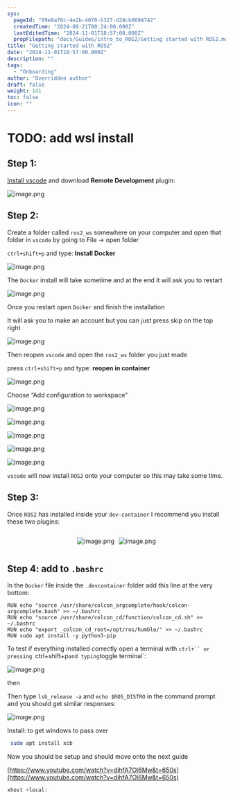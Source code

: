 ```yaml
---
sys:
  pageId: "89e0a78c-4e2b-4070-b327-d28cb0694742"
  createdTime: "2024-08-21T00:24:00.000Z"
  lastEditedTime: "2024-11-01T18:57:00.000Z"
  propFilepath: "docs/Guides/intro_to_ROS2/Getting started with ROS2.md"
title: "Getting started with ROS2"
date: "2024-11-01T18:57:00.000Z"
description: ""
tags:
  - "Onboarding"
author: "Overridden author"
draft: false
weight: 141
toc: false
icon: ""
---
```


# TODO: add wsl install

## Step 1:

[Install vscode](https://code.visualstudio.com/download) and download **Remote Development** plugin:

![image.png](https://prod-files-secure.s3.us-west-2.amazonaws.com/d518164a-d88e-44d1-a4ee-3adb3bd8bce0/efb52993-1881-4a40-b95e-6f020334f022/image.png?X-Amz-Algorithm=AWS4-HMAC-SHA256&X-Amz-Content-Sha256=UNSIGNED-PAYLOAD&X-Amz-Credential=ASIAZI2LB466UYMQEYFT%2F20250407%2Fus-west-2%2Fs3%2Faws4_request&X-Amz-Date=20250407T150851Z&X-Amz-Expires=3600&X-Amz-Security-Token=IQoJb3JpZ2luX2VjEOf%2F%2F%2F%2F%2F%2F%2F%2F%2F%2FwEaCXVzLXdlc3QtMiJIMEYCIQCBwCOcCgVw8cEr7fe58fN9Wp%2FxojSxrsqHZQe6IlNqkAIhAKb%2B%2FdOXkB4xRJkeCL0cZ4QRBtTFbyiZkI1Mz5gPg8nHKv8DCGAQABoMNjM3NDIzMTgzODA1Igy6LIwLRg0w%2BhEaXRcq3ANO2KEDDvsfr94bKg%2Fy6FmgG47yGCVbL2PhVY75pz6%2FEchrlZ56eDLh0vMTM3yF6UtQwpvyH0G295OXkaD7WFPOy%2BzJP8%2BwQgrNPApmBOrnNU4MpDjhua778fIFq2O%2Bll5gQr6JgiOiy3qV9nIaPeDpzTqxu%2FpCnoXQ1Q0zeH8ZECRJB9lUDVbizrnlNK2RdOOLTAZu5ajbwwm%2F55HzGGdGXSZ%2Fmw0jX%2F%2B9f0Lq19b418ZqnmFK%2Bpv6Q%2BZ7SvzxbE2PjiYnpq0eJI6ERBc0WQIZtyWiSabH8VMfi7DkIOpVHw8tP9Y05IWh708E00RVhz8LJAAuhHhlm8rqvk9ffaVnRHvbCt8O2koKqXrrmBxYh4kNNHzFpWvo346Edo%2BXBWcrZpP7CbhJ82U8tLXxSQRCwFsAuA3L9mk8wnLlstvqN2RyzYQMB4b%2BnnjiqfZrnDoynQOmPNKRriCwiaEOfYYmlX%2FVFi2QyyVJDycY0nUUmbvj%2FRjIMyLDC8nDKcOHDTCgM7OIp%2FJSCPsZz6utweqc0bwFQfSTIvP8B0epow5S01nSZRj1hCll7LftVE05f1%2FaIXXui3B2ZqAz3hYohhpXHj5AfnSSsxccShsA9l3LoPIxp0lFAdlIVKc2YzD20c%2B%2FBjqkAbQ2TyrdSsMfrHLTqCDaN7vnMM7StrwQZ3%2FIwG0DEWOpAT5WenaTDsTK4FGBaEQ%2F61PXDez%2F7iC5%2BFlDEmmVEqtPH0H%2B9qkfF1ZbgO%2FJvNZVi%2FabnWkzVxWGWZfkl423zlM61lYKk51AmFNhTaA%2BQVx6KAXScYOwnvQtRYNbAZ8KTa0WRheqUKByeHKmEyzAVK6a2hcS1DK2q0HNjL1wQTMPMNi%2B&X-Amz-Signature=e06d104a093cdb3c2c4fe92fe7741c91d58e7161ae61ef4538d41cc26d909ace&X-Amz-SignedHeaders=host&x-id=GetObject)

## Step 2:

Create a folder called `ros2_ws` somewhere on your computer and open that folder in `vscode` by going to File → open folder 

`ctrl+shift+p` and type: **Install Docker**

![image.png](https://prod-files-secure.s3.us-west-2.amazonaws.com/d518164a-d88e-44d1-a4ee-3adb3bd8bce0/2269dc0e-1cd5-47ff-bceb-c04ad9b2eab0/image.png?X-Amz-Algorithm=AWS4-HMAC-SHA256&X-Amz-Content-Sha256=UNSIGNED-PAYLOAD&X-Amz-Credential=ASIAZI2LB466UYMQEYFT%2F20250407%2Fus-west-2%2Fs3%2Faws4_request&X-Amz-Date=20250407T150851Z&X-Amz-Expires=3600&X-Amz-Security-Token=IQoJb3JpZ2luX2VjEOf%2F%2F%2F%2F%2F%2F%2F%2F%2F%2FwEaCXVzLXdlc3QtMiJIMEYCIQCBwCOcCgVw8cEr7fe58fN9Wp%2FxojSxrsqHZQe6IlNqkAIhAKb%2B%2FdOXkB4xRJkeCL0cZ4QRBtTFbyiZkI1Mz5gPg8nHKv8DCGAQABoMNjM3NDIzMTgzODA1Igy6LIwLRg0w%2BhEaXRcq3ANO2KEDDvsfr94bKg%2Fy6FmgG47yGCVbL2PhVY75pz6%2FEchrlZ56eDLh0vMTM3yF6UtQwpvyH0G295OXkaD7WFPOy%2BzJP8%2BwQgrNPApmBOrnNU4MpDjhua778fIFq2O%2Bll5gQr6JgiOiy3qV9nIaPeDpzTqxu%2FpCnoXQ1Q0zeH8ZECRJB9lUDVbizrnlNK2RdOOLTAZu5ajbwwm%2F55HzGGdGXSZ%2Fmw0jX%2F%2B9f0Lq19b418ZqnmFK%2Bpv6Q%2BZ7SvzxbE2PjiYnpq0eJI6ERBc0WQIZtyWiSabH8VMfi7DkIOpVHw8tP9Y05IWh708E00RVhz8LJAAuhHhlm8rqvk9ffaVnRHvbCt8O2koKqXrrmBxYh4kNNHzFpWvo346Edo%2BXBWcrZpP7CbhJ82U8tLXxSQRCwFsAuA3L9mk8wnLlstvqN2RyzYQMB4b%2BnnjiqfZrnDoynQOmPNKRriCwiaEOfYYmlX%2FVFi2QyyVJDycY0nUUmbvj%2FRjIMyLDC8nDKcOHDTCgM7OIp%2FJSCPsZz6utweqc0bwFQfSTIvP8B0epow5S01nSZRj1hCll7LftVE05f1%2FaIXXui3B2ZqAz3hYohhpXHj5AfnSSsxccShsA9l3LoPIxp0lFAdlIVKc2YzD20c%2B%2FBjqkAbQ2TyrdSsMfrHLTqCDaN7vnMM7StrwQZ3%2FIwG0DEWOpAT5WenaTDsTK4FGBaEQ%2F61PXDez%2F7iC5%2BFlDEmmVEqtPH0H%2B9qkfF1ZbgO%2FJvNZVi%2FabnWkzVxWGWZfkl423zlM61lYKk51AmFNhTaA%2BQVx6KAXScYOwnvQtRYNbAZ8KTa0WRheqUKByeHKmEyzAVK6a2hcS1DK2q0HNjL1wQTMPMNi%2B&X-Amz-Signature=29db4ec11105f73c715f4bb4405850a9e9c9a1d50b942122fc224ad1aa00c603&X-Amz-SignedHeaders=host&x-id=GetObject)

The `Docker` install will take sometime and at the end it will ask you to restart

![image.png](https://prod-files-secure.s3.us-west-2.amazonaws.com/d518164a-d88e-44d1-a4ee-3adb3bd8bce0/ed233f78-be33-4b1f-b89c-9c346c0e961e/image.png?X-Amz-Algorithm=AWS4-HMAC-SHA256&X-Amz-Content-Sha256=UNSIGNED-PAYLOAD&X-Amz-Credential=ASIAZI2LB466UYMQEYFT%2F20250407%2Fus-west-2%2Fs3%2Faws4_request&X-Amz-Date=20250407T150851Z&X-Amz-Expires=3600&X-Amz-Security-Token=IQoJb3JpZ2luX2VjEOf%2F%2F%2F%2F%2F%2F%2F%2F%2F%2FwEaCXVzLXdlc3QtMiJIMEYCIQCBwCOcCgVw8cEr7fe58fN9Wp%2FxojSxrsqHZQe6IlNqkAIhAKb%2B%2FdOXkB4xRJkeCL0cZ4QRBtTFbyiZkI1Mz5gPg8nHKv8DCGAQABoMNjM3NDIzMTgzODA1Igy6LIwLRg0w%2BhEaXRcq3ANO2KEDDvsfr94bKg%2Fy6FmgG47yGCVbL2PhVY75pz6%2FEchrlZ56eDLh0vMTM3yF6UtQwpvyH0G295OXkaD7WFPOy%2BzJP8%2BwQgrNPApmBOrnNU4MpDjhua778fIFq2O%2Bll5gQr6JgiOiy3qV9nIaPeDpzTqxu%2FpCnoXQ1Q0zeH8ZECRJB9lUDVbizrnlNK2RdOOLTAZu5ajbwwm%2F55HzGGdGXSZ%2Fmw0jX%2F%2B9f0Lq19b418ZqnmFK%2Bpv6Q%2BZ7SvzxbE2PjiYnpq0eJI6ERBc0WQIZtyWiSabH8VMfi7DkIOpVHw8tP9Y05IWh708E00RVhz8LJAAuhHhlm8rqvk9ffaVnRHvbCt8O2koKqXrrmBxYh4kNNHzFpWvo346Edo%2BXBWcrZpP7CbhJ82U8tLXxSQRCwFsAuA3L9mk8wnLlstvqN2RyzYQMB4b%2BnnjiqfZrnDoynQOmPNKRriCwiaEOfYYmlX%2FVFi2QyyVJDycY0nUUmbvj%2FRjIMyLDC8nDKcOHDTCgM7OIp%2FJSCPsZz6utweqc0bwFQfSTIvP8B0epow5S01nSZRj1hCll7LftVE05f1%2FaIXXui3B2ZqAz3hYohhpXHj5AfnSSsxccShsA9l3LoPIxp0lFAdlIVKc2YzD20c%2B%2FBjqkAbQ2TyrdSsMfrHLTqCDaN7vnMM7StrwQZ3%2FIwG0DEWOpAT5WenaTDsTK4FGBaEQ%2F61PXDez%2F7iC5%2BFlDEmmVEqtPH0H%2B9qkfF1ZbgO%2FJvNZVi%2FabnWkzVxWGWZfkl423zlM61lYKk51AmFNhTaA%2BQVx6KAXScYOwnvQtRYNbAZ8KTa0WRheqUKByeHKmEyzAVK6a2hcS1DK2q0HNjL1wQTMPMNi%2B&X-Amz-Signature=46916bed121ed996cf5939b8ed00bc75725f22a27c2b4f5b7027873cdea3f9e5&X-Amz-SignedHeaders=host&x-id=GetObject)

Once you restart open `Docker` and finish the installation

It will ask you to make an account but you can just press skip on the top right

![image.png](https://prod-files-secure.s3.us-west-2.amazonaws.com/d518164a-d88e-44d1-a4ee-3adb3bd8bce0/21010ad9-1659-4fd9-9f59-9932a09b2a3d/image.png?X-Amz-Algorithm=AWS4-HMAC-SHA256&X-Amz-Content-Sha256=UNSIGNED-PAYLOAD&X-Amz-Credential=ASIAZI2LB466UYMQEYFT%2F20250407%2Fus-west-2%2Fs3%2Faws4_request&X-Amz-Date=20250407T150851Z&X-Amz-Expires=3600&X-Amz-Security-Token=IQoJb3JpZ2luX2VjEOf%2F%2F%2F%2F%2F%2F%2F%2F%2F%2FwEaCXVzLXdlc3QtMiJIMEYCIQCBwCOcCgVw8cEr7fe58fN9Wp%2FxojSxrsqHZQe6IlNqkAIhAKb%2B%2FdOXkB4xRJkeCL0cZ4QRBtTFbyiZkI1Mz5gPg8nHKv8DCGAQABoMNjM3NDIzMTgzODA1Igy6LIwLRg0w%2BhEaXRcq3ANO2KEDDvsfr94bKg%2Fy6FmgG47yGCVbL2PhVY75pz6%2FEchrlZ56eDLh0vMTM3yF6UtQwpvyH0G295OXkaD7WFPOy%2BzJP8%2BwQgrNPApmBOrnNU4MpDjhua778fIFq2O%2Bll5gQr6JgiOiy3qV9nIaPeDpzTqxu%2FpCnoXQ1Q0zeH8ZECRJB9lUDVbizrnlNK2RdOOLTAZu5ajbwwm%2F55HzGGdGXSZ%2Fmw0jX%2F%2B9f0Lq19b418ZqnmFK%2Bpv6Q%2BZ7SvzxbE2PjiYnpq0eJI6ERBc0WQIZtyWiSabH8VMfi7DkIOpVHw8tP9Y05IWh708E00RVhz8LJAAuhHhlm8rqvk9ffaVnRHvbCt8O2koKqXrrmBxYh4kNNHzFpWvo346Edo%2BXBWcrZpP7CbhJ82U8tLXxSQRCwFsAuA3L9mk8wnLlstvqN2RyzYQMB4b%2BnnjiqfZrnDoynQOmPNKRriCwiaEOfYYmlX%2FVFi2QyyVJDycY0nUUmbvj%2FRjIMyLDC8nDKcOHDTCgM7OIp%2FJSCPsZz6utweqc0bwFQfSTIvP8B0epow5S01nSZRj1hCll7LftVE05f1%2FaIXXui3B2ZqAz3hYohhpXHj5AfnSSsxccShsA9l3LoPIxp0lFAdlIVKc2YzD20c%2B%2FBjqkAbQ2TyrdSsMfrHLTqCDaN7vnMM7StrwQZ3%2FIwG0DEWOpAT5WenaTDsTK4FGBaEQ%2F61PXDez%2F7iC5%2BFlDEmmVEqtPH0H%2B9qkfF1ZbgO%2FJvNZVi%2FabnWkzVxWGWZfkl423zlM61lYKk51AmFNhTaA%2BQVx6KAXScYOwnvQtRYNbAZ8KTa0WRheqUKByeHKmEyzAVK6a2hcS1DK2q0HNjL1wQTMPMNi%2B&X-Amz-Signature=30493aaa6bd4f39f17a8d6a4cd4b5badb44335ce69adc6932fc8e823c2c48032&X-Amz-SignedHeaders=host&x-id=GetObject)

Then reopen `vscode` and open the `ros2_ws` folder you just made

press `ctrl+shift+p` and type: **reopen in container**

![image.png](https://prod-files-secure.s3.us-west-2.amazonaws.com/d518164a-d88e-44d1-a4ee-3adb3bd8bce0/4e93b8c2-41ad-488c-8095-c74205196118/image.png?X-Amz-Algorithm=AWS4-HMAC-SHA256&X-Amz-Content-Sha256=UNSIGNED-PAYLOAD&X-Amz-Credential=ASIAZI2LB466UYMQEYFT%2F20250407%2Fus-west-2%2Fs3%2Faws4_request&X-Amz-Date=20250407T150851Z&X-Amz-Expires=3600&X-Amz-Security-Token=IQoJb3JpZ2luX2VjEOf%2F%2F%2F%2F%2F%2F%2F%2F%2F%2FwEaCXVzLXdlc3QtMiJIMEYCIQCBwCOcCgVw8cEr7fe58fN9Wp%2FxojSxrsqHZQe6IlNqkAIhAKb%2B%2FdOXkB4xRJkeCL0cZ4QRBtTFbyiZkI1Mz5gPg8nHKv8DCGAQABoMNjM3NDIzMTgzODA1Igy6LIwLRg0w%2BhEaXRcq3ANO2KEDDvsfr94bKg%2Fy6FmgG47yGCVbL2PhVY75pz6%2FEchrlZ56eDLh0vMTM3yF6UtQwpvyH0G295OXkaD7WFPOy%2BzJP8%2BwQgrNPApmBOrnNU4MpDjhua778fIFq2O%2Bll5gQr6JgiOiy3qV9nIaPeDpzTqxu%2FpCnoXQ1Q0zeH8ZECRJB9lUDVbizrnlNK2RdOOLTAZu5ajbwwm%2F55HzGGdGXSZ%2Fmw0jX%2F%2B9f0Lq19b418ZqnmFK%2Bpv6Q%2BZ7SvzxbE2PjiYnpq0eJI6ERBc0WQIZtyWiSabH8VMfi7DkIOpVHw8tP9Y05IWh708E00RVhz8LJAAuhHhlm8rqvk9ffaVnRHvbCt8O2koKqXrrmBxYh4kNNHzFpWvo346Edo%2BXBWcrZpP7CbhJ82U8tLXxSQRCwFsAuA3L9mk8wnLlstvqN2RyzYQMB4b%2BnnjiqfZrnDoynQOmPNKRriCwiaEOfYYmlX%2FVFi2QyyVJDycY0nUUmbvj%2FRjIMyLDC8nDKcOHDTCgM7OIp%2FJSCPsZz6utweqc0bwFQfSTIvP8B0epow5S01nSZRj1hCll7LftVE05f1%2FaIXXui3B2ZqAz3hYohhpXHj5AfnSSsxccShsA9l3LoPIxp0lFAdlIVKc2YzD20c%2B%2FBjqkAbQ2TyrdSsMfrHLTqCDaN7vnMM7StrwQZ3%2FIwG0DEWOpAT5WenaTDsTK4FGBaEQ%2F61PXDez%2F7iC5%2BFlDEmmVEqtPH0H%2B9qkfF1ZbgO%2FJvNZVi%2FabnWkzVxWGWZfkl423zlM61lYKk51AmFNhTaA%2BQVx6KAXScYOwnvQtRYNbAZ8KTa0WRheqUKByeHKmEyzAVK6a2hcS1DK2q0HNjL1wQTMPMNi%2B&X-Amz-Signature=3f64db86e013734ba65d733ed2367b43c64892cf6808e82de37a1ccca7c8360b&X-Amz-SignedHeaders=host&x-id=GetObject)

Choose “Add configuration to workspace”

![image.png](https://prod-files-secure.s3.us-west-2.amazonaws.com/d518164a-d88e-44d1-a4ee-3adb3bd8bce0/9560b282-5060-4989-ba37-97e7b2c22476/image.png?X-Amz-Algorithm=AWS4-HMAC-SHA256&X-Amz-Content-Sha256=UNSIGNED-PAYLOAD&X-Amz-Credential=ASIAZI2LB466UYMQEYFT%2F20250407%2Fus-west-2%2Fs3%2Faws4_request&X-Amz-Date=20250407T150851Z&X-Amz-Expires=3600&X-Amz-Security-Token=IQoJb3JpZ2luX2VjEOf%2F%2F%2F%2F%2F%2F%2F%2F%2F%2FwEaCXVzLXdlc3QtMiJIMEYCIQCBwCOcCgVw8cEr7fe58fN9Wp%2FxojSxrsqHZQe6IlNqkAIhAKb%2B%2FdOXkB4xRJkeCL0cZ4QRBtTFbyiZkI1Mz5gPg8nHKv8DCGAQABoMNjM3NDIzMTgzODA1Igy6LIwLRg0w%2BhEaXRcq3ANO2KEDDvsfr94bKg%2Fy6FmgG47yGCVbL2PhVY75pz6%2FEchrlZ56eDLh0vMTM3yF6UtQwpvyH0G295OXkaD7WFPOy%2BzJP8%2BwQgrNPApmBOrnNU4MpDjhua778fIFq2O%2Bll5gQr6JgiOiy3qV9nIaPeDpzTqxu%2FpCnoXQ1Q0zeH8ZECRJB9lUDVbizrnlNK2RdOOLTAZu5ajbwwm%2F55HzGGdGXSZ%2Fmw0jX%2F%2B9f0Lq19b418ZqnmFK%2Bpv6Q%2BZ7SvzxbE2PjiYnpq0eJI6ERBc0WQIZtyWiSabH8VMfi7DkIOpVHw8tP9Y05IWh708E00RVhz8LJAAuhHhlm8rqvk9ffaVnRHvbCt8O2koKqXrrmBxYh4kNNHzFpWvo346Edo%2BXBWcrZpP7CbhJ82U8tLXxSQRCwFsAuA3L9mk8wnLlstvqN2RyzYQMB4b%2BnnjiqfZrnDoynQOmPNKRriCwiaEOfYYmlX%2FVFi2QyyVJDycY0nUUmbvj%2FRjIMyLDC8nDKcOHDTCgM7OIp%2FJSCPsZz6utweqc0bwFQfSTIvP8B0epow5S01nSZRj1hCll7LftVE05f1%2FaIXXui3B2ZqAz3hYohhpXHj5AfnSSsxccShsA9l3LoPIxp0lFAdlIVKc2YzD20c%2B%2FBjqkAbQ2TyrdSsMfrHLTqCDaN7vnMM7StrwQZ3%2FIwG0DEWOpAT5WenaTDsTK4FGBaEQ%2F61PXDez%2F7iC5%2BFlDEmmVEqtPH0H%2B9qkfF1ZbgO%2FJvNZVi%2FabnWkzVxWGWZfkl423zlM61lYKk51AmFNhTaA%2BQVx6KAXScYOwnvQtRYNbAZ8KTa0WRheqUKByeHKmEyzAVK6a2hcS1DK2q0HNjL1wQTMPMNi%2B&X-Amz-Signature=4ba23db8aa3b446deb31d40cc19f54d799f7ae46bc367c7ad4afb2e0f3113abb&X-Amz-SignedHeaders=host&x-id=GetObject)

![image.png](https://prod-files-secure.s3.us-west-2.amazonaws.com/d518164a-d88e-44d1-a4ee-3adb3bd8bce0/2ee63f81-886b-48e8-a553-dc6e5eac99e4/image.png?X-Amz-Algorithm=AWS4-HMAC-SHA256&X-Amz-Content-Sha256=UNSIGNED-PAYLOAD&X-Amz-Credential=ASIAZI2LB466UYMQEYFT%2F20250407%2Fus-west-2%2Fs3%2Faws4_request&X-Amz-Date=20250407T150851Z&X-Amz-Expires=3600&X-Amz-Security-Token=IQoJb3JpZ2luX2VjEOf%2F%2F%2F%2F%2F%2F%2F%2F%2F%2FwEaCXVzLXdlc3QtMiJIMEYCIQCBwCOcCgVw8cEr7fe58fN9Wp%2FxojSxrsqHZQe6IlNqkAIhAKb%2B%2FdOXkB4xRJkeCL0cZ4QRBtTFbyiZkI1Mz5gPg8nHKv8DCGAQABoMNjM3NDIzMTgzODA1Igy6LIwLRg0w%2BhEaXRcq3ANO2KEDDvsfr94bKg%2Fy6FmgG47yGCVbL2PhVY75pz6%2FEchrlZ56eDLh0vMTM3yF6UtQwpvyH0G295OXkaD7WFPOy%2BzJP8%2BwQgrNPApmBOrnNU4MpDjhua778fIFq2O%2Bll5gQr6JgiOiy3qV9nIaPeDpzTqxu%2FpCnoXQ1Q0zeH8ZECRJB9lUDVbizrnlNK2RdOOLTAZu5ajbwwm%2F55HzGGdGXSZ%2Fmw0jX%2F%2B9f0Lq19b418ZqnmFK%2Bpv6Q%2BZ7SvzxbE2PjiYnpq0eJI6ERBc0WQIZtyWiSabH8VMfi7DkIOpVHw8tP9Y05IWh708E00RVhz8LJAAuhHhlm8rqvk9ffaVnRHvbCt8O2koKqXrrmBxYh4kNNHzFpWvo346Edo%2BXBWcrZpP7CbhJ82U8tLXxSQRCwFsAuA3L9mk8wnLlstvqN2RyzYQMB4b%2BnnjiqfZrnDoynQOmPNKRriCwiaEOfYYmlX%2FVFi2QyyVJDycY0nUUmbvj%2FRjIMyLDC8nDKcOHDTCgM7OIp%2FJSCPsZz6utweqc0bwFQfSTIvP8B0epow5S01nSZRj1hCll7LftVE05f1%2FaIXXui3B2ZqAz3hYohhpXHj5AfnSSsxccShsA9l3LoPIxp0lFAdlIVKc2YzD20c%2B%2FBjqkAbQ2TyrdSsMfrHLTqCDaN7vnMM7StrwQZ3%2FIwG0DEWOpAT5WenaTDsTK4FGBaEQ%2F61PXDez%2F7iC5%2BFlDEmmVEqtPH0H%2B9qkfF1ZbgO%2FJvNZVi%2FabnWkzVxWGWZfkl423zlM61lYKk51AmFNhTaA%2BQVx6KAXScYOwnvQtRYNbAZ8KTa0WRheqUKByeHKmEyzAVK6a2hcS1DK2q0HNjL1wQTMPMNi%2B&X-Amz-Signature=9652e44ddc08d5301497262745397d0df82be24b8cac46f3459c41ae563cc1a0&X-Amz-SignedHeaders=host&x-id=GetObject)

![image.png](https://prod-files-secure.s3.us-west-2.amazonaws.com/d518164a-d88e-44d1-a4ee-3adb3bd8bce0/ae1580b2-b048-407e-aed9-b584224a7a04/image.png?X-Amz-Algorithm=AWS4-HMAC-SHA256&X-Amz-Content-Sha256=UNSIGNED-PAYLOAD&X-Amz-Credential=ASIAZI2LB466UYMQEYFT%2F20250407%2Fus-west-2%2Fs3%2Faws4_request&X-Amz-Date=20250407T150851Z&X-Amz-Expires=3600&X-Amz-Security-Token=IQoJb3JpZ2luX2VjEOf%2F%2F%2F%2F%2F%2F%2F%2F%2F%2FwEaCXVzLXdlc3QtMiJIMEYCIQCBwCOcCgVw8cEr7fe58fN9Wp%2FxojSxrsqHZQe6IlNqkAIhAKb%2B%2FdOXkB4xRJkeCL0cZ4QRBtTFbyiZkI1Mz5gPg8nHKv8DCGAQABoMNjM3NDIzMTgzODA1Igy6LIwLRg0w%2BhEaXRcq3ANO2KEDDvsfr94bKg%2Fy6FmgG47yGCVbL2PhVY75pz6%2FEchrlZ56eDLh0vMTM3yF6UtQwpvyH0G295OXkaD7WFPOy%2BzJP8%2BwQgrNPApmBOrnNU4MpDjhua778fIFq2O%2Bll5gQr6JgiOiy3qV9nIaPeDpzTqxu%2FpCnoXQ1Q0zeH8ZECRJB9lUDVbizrnlNK2RdOOLTAZu5ajbwwm%2F55HzGGdGXSZ%2Fmw0jX%2F%2B9f0Lq19b418ZqnmFK%2Bpv6Q%2BZ7SvzxbE2PjiYnpq0eJI6ERBc0WQIZtyWiSabH8VMfi7DkIOpVHw8tP9Y05IWh708E00RVhz8LJAAuhHhlm8rqvk9ffaVnRHvbCt8O2koKqXrrmBxYh4kNNHzFpWvo346Edo%2BXBWcrZpP7CbhJ82U8tLXxSQRCwFsAuA3L9mk8wnLlstvqN2RyzYQMB4b%2BnnjiqfZrnDoynQOmPNKRriCwiaEOfYYmlX%2FVFi2QyyVJDycY0nUUmbvj%2FRjIMyLDC8nDKcOHDTCgM7OIp%2FJSCPsZz6utweqc0bwFQfSTIvP8B0epow5S01nSZRj1hCll7LftVE05f1%2FaIXXui3B2ZqAz3hYohhpXHj5AfnSSsxccShsA9l3LoPIxp0lFAdlIVKc2YzD20c%2B%2FBjqkAbQ2TyrdSsMfrHLTqCDaN7vnMM7StrwQZ3%2FIwG0DEWOpAT5WenaTDsTK4FGBaEQ%2F61PXDez%2F7iC5%2BFlDEmmVEqtPH0H%2B9qkfF1ZbgO%2FJvNZVi%2FabnWkzVxWGWZfkl423zlM61lYKk51AmFNhTaA%2BQVx6KAXScYOwnvQtRYNbAZ8KTa0WRheqUKByeHKmEyzAVK6a2hcS1DK2q0HNjL1wQTMPMNi%2B&X-Amz-Signature=1f1456b7ae429bfa7814e74160fee460e1ffbe330b275232feaf34f2f9ffb44e&X-Amz-SignedHeaders=host&x-id=GetObject)

![image.png](https://prod-files-secure.s3.us-west-2.amazonaws.com/d518164a-d88e-44d1-a4ee-3adb3bd8bce0/53255b28-f75e-430f-b9e3-c0ac8577e42b/image.png?X-Amz-Algorithm=AWS4-HMAC-SHA256&X-Amz-Content-Sha256=UNSIGNED-PAYLOAD&X-Amz-Credential=ASIAZI2LB466UYMQEYFT%2F20250407%2Fus-west-2%2Fs3%2Faws4_request&X-Amz-Date=20250407T150851Z&X-Amz-Expires=3600&X-Amz-Security-Token=IQoJb3JpZ2luX2VjEOf%2F%2F%2F%2F%2F%2F%2F%2F%2F%2FwEaCXVzLXdlc3QtMiJIMEYCIQCBwCOcCgVw8cEr7fe58fN9Wp%2FxojSxrsqHZQe6IlNqkAIhAKb%2B%2FdOXkB4xRJkeCL0cZ4QRBtTFbyiZkI1Mz5gPg8nHKv8DCGAQABoMNjM3NDIzMTgzODA1Igy6LIwLRg0w%2BhEaXRcq3ANO2KEDDvsfr94bKg%2Fy6FmgG47yGCVbL2PhVY75pz6%2FEchrlZ56eDLh0vMTM3yF6UtQwpvyH0G295OXkaD7WFPOy%2BzJP8%2BwQgrNPApmBOrnNU4MpDjhua778fIFq2O%2Bll5gQr6JgiOiy3qV9nIaPeDpzTqxu%2FpCnoXQ1Q0zeH8ZECRJB9lUDVbizrnlNK2RdOOLTAZu5ajbwwm%2F55HzGGdGXSZ%2Fmw0jX%2F%2B9f0Lq19b418ZqnmFK%2Bpv6Q%2BZ7SvzxbE2PjiYnpq0eJI6ERBc0WQIZtyWiSabH8VMfi7DkIOpVHw8tP9Y05IWh708E00RVhz8LJAAuhHhlm8rqvk9ffaVnRHvbCt8O2koKqXrrmBxYh4kNNHzFpWvo346Edo%2BXBWcrZpP7CbhJ82U8tLXxSQRCwFsAuA3L9mk8wnLlstvqN2RyzYQMB4b%2BnnjiqfZrnDoynQOmPNKRriCwiaEOfYYmlX%2FVFi2QyyVJDycY0nUUmbvj%2FRjIMyLDC8nDKcOHDTCgM7OIp%2FJSCPsZz6utweqc0bwFQfSTIvP8B0epow5S01nSZRj1hCll7LftVE05f1%2FaIXXui3B2ZqAz3hYohhpXHj5AfnSSsxccShsA9l3LoPIxp0lFAdlIVKc2YzD20c%2B%2FBjqkAbQ2TyrdSsMfrHLTqCDaN7vnMM7StrwQZ3%2FIwG0DEWOpAT5WenaTDsTK4FGBaEQ%2F61PXDez%2F7iC5%2BFlDEmmVEqtPH0H%2B9qkfF1ZbgO%2FJvNZVi%2FabnWkzVxWGWZfkl423zlM61lYKk51AmFNhTaA%2BQVx6KAXScYOwnvQtRYNbAZ8KTa0WRheqUKByeHKmEyzAVK6a2hcS1DK2q0HNjL1wQTMPMNi%2B&X-Amz-Signature=50422cb2b0475a9f0ca115da98178a0a0152f3de2e4feff529aa80fa0299ae74&X-Amz-SignedHeaders=host&x-id=GetObject)

![image.png](https://prod-files-secure.s3.us-west-2.amazonaws.com/d518164a-d88e-44d1-a4ee-3adb3bd8bce0/7c562767-5af9-4ffb-97d1-327bcdf4ee00/image.png?X-Amz-Algorithm=AWS4-HMAC-SHA256&X-Amz-Content-Sha256=UNSIGNED-PAYLOAD&X-Amz-Credential=ASIAZI2LB466UYMQEYFT%2F20250407%2Fus-west-2%2Fs3%2Faws4_request&X-Amz-Date=20250407T150851Z&X-Amz-Expires=3600&X-Amz-Security-Token=IQoJb3JpZ2luX2VjEOf%2F%2F%2F%2F%2F%2F%2F%2F%2F%2FwEaCXVzLXdlc3QtMiJIMEYCIQCBwCOcCgVw8cEr7fe58fN9Wp%2FxojSxrsqHZQe6IlNqkAIhAKb%2B%2FdOXkB4xRJkeCL0cZ4QRBtTFbyiZkI1Mz5gPg8nHKv8DCGAQABoMNjM3NDIzMTgzODA1Igy6LIwLRg0w%2BhEaXRcq3ANO2KEDDvsfr94bKg%2Fy6FmgG47yGCVbL2PhVY75pz6%2FEchrlZ56eDLh0vMTM3yF6UtQwpvyH0G295OXkaD7WFPOy%2BzJP8%2BwQgrNPApmBOrnNU4MpDjhua778fIFq2O%2Bll5gQr6JgiOiy3qV9nIaPeDpzTqxu%2FpCnoXQ1Q0zeH8ZECRJB9lUDVbizrnlNK2RdOOLTAZu5ajbwwm%2F55HzGGdGXSZ%2Fmw0jX%2F%2B9f0Lq19b418ZqnmFK%2Bpv6Q%2BZ7SvzxbE2PjiYnpq0eJI6ERBc0WQIZtyWiSabH8VMfi7DkIOpVHw8tP9Y05IWh708E00RVhz8LJAAuhHhlm8rqvk9ffaVnRHvbCt8O2koKqXrrmBxYh4kNNHzFpWvo346Edo%2BXBWcrZpP7CbhJ82U8tLXxSQRCwFsAuA3L9mk8wnLlstvqN2RyzYQMB4b%2BnnjiqfZrnDoynQOmPNKRriCwiaEOfYYmlX%2FVFi2QyyVJDycY0nUUmbvj%2FRjIMyLDC8nDKcOHDTCgM7OIp%2FJSCPsZz6utweqc0bwFQfSTIvP8B0epow5S01nSZRj1hCll7LftVE05f1%2FaIXXui3B2ZqAz3hYohhpXHj5AfnSSsxccShsA9l3LoPIxp0lFAdlIVKc2YzD20c%2B%2FBjqkAbQ2TyrdSsMfrHLTqCDaN7vnMM7StrwQZ3%2FIwG0DEWOpAT5WenaTDsTK4FGBaEQ%2F61PXDez%2F7iC5%2BFlDEmmVEqtPH0H%2B9qkfF1ZbgO%2FJvNZVi%2FabnWkzVxWGWZfkl423zlM61lYKk51AmFNhTaA%2BQVx6KAXScYOwnvQtRYNbAZ8KTa0WRheqUKByeHKmEyzAVK6a2hcS1DK2q0HNjL1wQTMPMNi%2B&X-Amz-Signature=0a0c00eabd3f9eba39976016683fc55582c49cb2956f9cc5b3d00613d6871f7a&X-Amz-SignedHeaders=host&x-id=GetObject)

`vscode` will now install `ROS2` onto your computer so this may take some time.

## Step 3:

Once `ROS2` has installed inside your `dev-container` I recommend you install these two plugins:

<div style="display: flex;flex-direction: row; column-gap:10px; max-width: 630px;justify-content: center;">
<div>

![image.png](https://prod-files-secure.s3.us-west-2.amazonaws.com/d518164a-d88e-44d1-a4ee-3adb3bd8bce0/3fc3d550-5a54-4ba1-ba6b-faa01cdb7369/image.png?X-Amz-Algorithm=AWS4-HMAC-SHA256&X-Amz-Content-Sha256=UNSIGNED-PAYLOAD&X-Amz-Credential=ASIAZI2LB466VMJAE44Y%2F20250407%2Fus-west-2%2Fs3%2Faws4_request&X-Amz-Date=20250407T150856Z&X-Amz-Expires=3600&X-Amz-Security-Token=IQoJb3JpZ2luX2VjEOf%2F%2F%2F%2F%2F%2F%2F%2F%2F%2FwEaCXVzLXdlc3QtMiJIMEYCIQCgSVuOZobu8wiKyU2TzAMt9XoHZDzlogoaXDk5z%2F74pwIhAKeW8hg%2FyD%2FV2g0AlAjwTw1Rs1fqDyz7d0GuoLGHZACcKv8DCGAQABoMNjM3NDIzMTgzODA1IgzQSNRVvWVYNIGuoMoq3AMEKpU2evcTJAFc4P6V9GbP42JsfDaOXfEoyKTiiYUF5ldxLZKDkqubYRqr1wuD0iI68P6rlcU%2F2k%2B%2BzlHkccnq6cZBw3pMI8HJlT7n4ZRsA%2FUEZj9t8EDk%2Bu%2FfqEqEsc5gWp339TDhBdSL9OcQhO%2FF7cTfMaQWWwkKvPEUcP6rLtn9V17dHzI2XFyjG95L82A5B8AWkp0eqXLXwzws%2FV5H%2FXXxA%2FHGYvSIAqA6hWjzc4Asq92a6ZXQpo%2BJz138IriObdu1n%2BK3kBu%2Bm565OGpEt7OTWbXJ5F0Vb8yBaMDiWh2P3a2mGiVkO3MppPQMfp%2BQQaKoWdlfCNWrp4TiSH9e3R1wffUL5DnxKOBevvrxLvF2Vn1oN1821bpETFayaUQ3Cv%2BQ0JV5jJYmWU263ziwgV1gA%2BF0bZnmJMab5XE0W197ZLmbfc3WwiHo797xALeMfpoir8WSssvvHFDuQBtJPoAzi78DewciDzTnV37GEQ7N1dDvWFeHDJhtS6zgeP7D0fgQVFEpMTY0273ZKOBVGl12p%2B%2BivuYMPsnjb1vjHX9eq7KIJ1B5XMmS6PV99M8wklGhU0ocKvNKtcrpoyADs%2Ftj%2BuMzxyKRHDObxN3V9VqB%2FlgayCcI1AkDKjDi0c%2B%2FBjqkAUAsL3lusI7ttRwqAIN9TbBuXgUyBPK2iMpdcabaA3I0rZ67gBQufafoWS6gb5lmyXWmuQQcM6EjpiCySDOrs3rkEMdAAERNQVkvHHI6HO5WGxwQ4EoeiqEK2V%2F7xS6RgR8smaAOD8QaNBJslFTTcUiNLrmr8hnhf%2B5UwaTmtAtSE9w8ghs6tf00fHM0Ahi5UNfDEPYpvYWcf9Q1jMMKpqE9ZO7z&X-Amz-Signature=26668119b2474d3d0a956e0234d914c2c28604e1e8ad02ea82ef1c08b0535ef9&X-Amz-SignedHeaders=host&x-id=GetObject)

</div>
<div>

![image.png](https://prod-files-secure.s3.us-west-2.amazonaws.com/d518164a-d88e-44d1-a4ee-3adb3bd8bce0/d994cc66-13c2-4093-a5a3-f84cf4601a82/image.png?X-Amz-Algorithm=AWS4-HMAC-SHA256&X-Amz-Content-Sha256=UNSIGNED-PAYLOAD&X-Amz-Credential=ASIAZI2LB466677EMSOY%2F20250407%2Fus-west-2%2Fs3%2Faws4_request&X-Amz-Date=20250407T150857Z&X-Amz-Expires=3600&X-Amz-Security-Token=IQoJb3JpZ2luX2VjEOf%2F%2F%2F%2F%2F%2F%2F%2F%2F%2FwEaCXVzLXdlc3QtMiJHMEUCIQCg%2BtN2YpLUlGlNdqC6zJ%2BzdtGGHXt%2Br5voE4l9kOcAGQIgEIbshyc3pfzTGhMSHyL6Vc%2F8aAqFQzJfQt3qMNecHNIq%2FwMIYBAAGgw2Mzc0MjMxODM4MDUiDMwYGoPtcnzTbSHfzircAx%2BvutFwnOj0y5oLASxe7H0HTlQ5qKA7kHVonoCHHuBDr9Bm21ZxFK1rmFXAKAyLq7XLYd27cLr9uJekSjxmwzpZdjqT3%2BJEPH%2BNIcIQ99mM%2BER4m46G0kgafiRoQQmWaaqLl1%2BR6Ar49%2BmTzllVDwLdAElnIFdxFQgMZHXQ6Q3T3I5143%2BpXA8d4WxAK6QfLyczTqI3ca3%2BJWdY2ODEZdb2lgeK0Y%2BkCzPxvuerOi%2B%2B1W6uAPx35j83CeHf779Rw875%2B%2B7XJ9MQu22TuPRLlIJgHNvviYIhlSHR6RmrqyOtR8cmhIVGvo8D6%2Bqcl98r0rtyAQvjU0tHR3Ne6JYvDBVOdrAxyCdte2g1dg1roO2D4D8B05XSg2tRUc%2FBKvtenKyQEe5Zr8%2BxrS8AduwJodV9rkAf816c2hLo0Sjo90ECnCQ%2BmkYbiROL660X%2FvFrwW1SjoOsSxIhgOx%2BFWo9H9aRN40cRzBisrMAWmKB2yuQPuGnihy5Vqo2%2BIwwguyDMfLUV0mZh3Gt0m0UzsuXxTEeO6P6k9X39h73FhAtozrEtpkVd2Ld3scOLvwArcTJXZzzE4qoN5VXoIQi%2B8ZjdE5mb5skKK%2FBL0v5XKsCoDmdYENIkedWPXE0UlaPMOLRz78GOqUBAoANs4uRQbxLADuJPQzBnifEg6pgGRvJZpuC6Q70YH%2FdrPTiSBehj21qyowCSaZSFm%2F7HxsJZBOhPBb0rbFkZIw0gKjoLNFZygxveu2cQ%2F0A0m%2B7ptZU7j2FP4%2FvMB5fiYjJg%2BLLFvFgvtX5mD1k%2BfVxPqEHBevqdbq5KfVs2Qf3u9DuHt3fNKrUEdV9w3bv4uatdRIl73%2BtS7i7ejd2dHzpV35o&X-Amz-Signature=78ad81edef504c5d543bb458127f50de8f0f5b7d36bd87b164c3eedf5d114e35&X-Amz-SignedHeaders=host&x-id=GetObject)

</div>
</div>

## Step 4: add to `.bashrc`

In the `Docker` file inside the `.devcontainer` folder add this line at the very bottom: 

```docker
RUN echo "source /usr/share/colcon_argcomplete/hook/colcon-argcomplete.bash" >> ~/.bashrc
RUN echo "source /usr/share/colcon_cd/function/colcon_cd.sh" >> ~/.bashrc
RUN echo "export _colcon_cd_root=/opt/ros/humble/" >> ~/.bashrc
RUN sudo apt install -y python3-pip 
```

To test if everything installed correctly open a terminal with `ctrl+`` or pressing `ctrl+shift+p` and typing `toggle terminal`:

![image.png](https://prod-files-secure.s3.us-west-2.amazonaws.com/d518164a-d88e-44d1-a4ee-3adb3bd8bce0/6a4943d8-b04e-4c02-9a58-775f3384d1a5/image.png?X-Amz-Algorithm=AWS4-HMAC-SHA256&X-Amz-Content-Sha256=UNSIGNED-PAYLOAD&X-Amz-Credential=ASIAZI2LB466UYMQEYFT%2F20250407%2Fus-west-2%2Fs3%2Faws4_request&X-Amz-Date=20250407T150851Z&X-Amz-Expires=3600&X-Amz-Security-Token=IQoJb3JpZ2luX2VjEOf%2F%2F%2F%2F%2F%2F%2F%2F%2F%2FwEaCXVzLXdlc3QtMiJIMEYCIQCBwCOcCgVw8cEr7fe58fN9Wp%2FxojSxrsqHZQe6IlNqkAIhAKb%2B%2FdOXkB4xRJkeCL0cZ4QRBtTFbyiZkI1Mz5gPg8nHKv8DCGAQABoMNjM3NDIzMTgzODA1Igy6LIwLRg0w%2BhEaXRcq3ANO2KEDDvsfr94bKg%2Fy6FmgG47yGCVbL2PhVY75pz6%2FEchrlZ56eDLh0vMTM3yF6UtQwpvyH0G295OXkaD7WFPOy%2BzJP8%2BwQgrNPApmBOrnNU4MpDjhua778fIFq2O%2Bll5gQr6JgiOiy3qV9nIaPeDpzTqxu%2FpCnoXQ1Q0zeH8ZECRJB9lUDVbizrnlNK2RdOOLTAZu5ajbwwm%2F55HzGGdGXSZ%2Fmw0jX%2F%2B9f0Lq19b418ZqnmFK%2Bpv6Q%2BZ7SvzxbE2PjiYnpq0eJI6ERBc0WQIZtyWiSabH8VMfi7DkIOpVHw8tP9Y05IWh708E00RVhz8LJAAuhHhlm8rqvk9ffaVnRHvbCt8O2koKqXrrmBxYh4kNNHzFpWvo346Edo%2BXBWcrZpP7CbhJ82U8tLXxSQRCwFsAuA3L9mk8wnLlstvqN2RyzYQMB4b%2BnnjiqfZrnDoynQOmPNKRriCwiaEOfYYmlX%2FVFi2QyyVJDycY0nUUmbvj%2FRjIMyLDC8nDKcOHDTCgM7OIp%2FJSCPsZz6utweqc0bwFQfSTIvP8B0epow5S01nSZRj1hCll7LftVE05f1%2FaIXXui3B2ZqAz3hYohhpXHj5AfnSSsxccShsA9l3LoPIxp0lFAdlIVKc2YzD20c%2B%2FBjqkAbQ2TyrdSsMfrHLTqCDaN7vnMM7StrwQZ3%2FIwG0DEWOpAT5WenaTDsTK4FGBaEQ%2F61PXDez%2F7iC5%2BFlDEmmVEqtPH0H%2B9qkfF1ZbgO%2FJvNZVi%2FabnWkzVxWGWZfkl423zlM61lYKk51AmFNhTaA%2BQVx6KAXScYOwnvQtRYNbAZ8KTa0WRheqUKByeHKmEyzAVK6a2hcS1DK2q0HNjL1wQTMPMNi%2B&X-Amz-Signature=02759ee4eb241e1800b95ae08b2e076d55a5010635d6134601ae2381c899c749&X-Amz-SignedHeaders=host&x-id=GetObject)

then 

Then type `lsb_release -a` and `echo $ROS_DISTRO` in the command prompt and you should get similar responses:

![image.png](https://prod-files-secure.s3.us-west-2.amazonaws.com/d518164a-d88e-44d1-a4ee-3adb3bd8bce0/3e635dec-a805-4e85-8b9e-d000e5b71a4e/image.png?X-Amz-Algorithm=AWS4-HMAC-SHA256&X-Amz-Content-Sha256=UNSIGNED-PAYLOAD&X-Amz-Credential=ASIAZI2LB466UYMQEYFT%2F20250407%2Fus-west-2%2Fs3%2Faws4_request&X-Amz-Date=20250407T150851Z&X-Amz-Expires=3600&X-Amz-Security-Token=IQoJb3JpZ2luX2VjEOf%2F%2F%2F%2F%2F%2F%2F%2F%2F%2FwEaCXVzLXdlc3QtMiJIMEYCIQCBwCOcCgVw8cEr7fe58fN9Wp%2FxojSxrsqHZQe6IlNqkAIhAKb%2B%2FdOXkB4xRJkeCL0cZ4QRBtTFbyiZkI1Mz5gPg8nHKv8DCGAQABoMNjM3NDIzMTgzODA1Igy6LIwLRg0w%2BhEaXRcq3ANO2KEDDvsfr94bKg%2Fy6FmgG47yGCVbL2PhVY75pz6%2FEchrlZ56eDLh0vMTM3yF6UtQwpvyH0G295OXkaD7WFPOy%2BzJP8%2BwQgrNPApmBOrnNU4MpDjhua778fIFq2O%2Bll5gQr6JgiOiy3qV9nIaPeDpzTqxu%2FpCnoXQ1Q0zeH8ZECRJB9lUDVbizrnlNK2RdOOLTAZu5ajbwwm%2F55HzGGdGXSZ%2Fmw0jX%2F%2B9f0Lq19b418ZqnmFK%2Bpv6Q%2BZ7SvzxbE2PjiYnpq0eJI6ERBc0WQIZtyWiSabH8VMfi7DkIOpVHw8tP9Y05IWh708E00RVhz8LJAAuhHhlm8rqvk9ffaVnRHvbCt8O2koKqXrrmBxYh4kNNHzFpWvo346Edo%2BXBWcrZpP7CbhJ82U8tLXxSQRCwFsAuA3L9mk8wnLlstvqN2RyzYQMB4b%2BnnjiqfZrnDoynQOmPNKRriCwiaEOfYYmlX%2FVFi2QyyVJDycY0nUUmbvj%2FRjIMyLDC8nDKcOHDTCgM7OIp%2FJSCPsZz6utweqc0bwFQfSTIvP8B0epow5S01nSZRj1hCll7LftVE05f1%2FaIXXui3B2ZqAz3hYohhpXHj5AfnSSsxccShsA9l3LoPIxp0lFAdlIVKc2YzD20c%2B%2FBjqkAbQ2TyrdSsMfrHLTqCDaN7vnMM7StrwQZ3%2FIwG0DEWOpAT5WenaTDsTK4FGBaEQ%2F61PXDez%2F7iC5%2BFlDEmmVEqtPH0H%2B9qkfF1ZbgO%2FJvNZVi%2FabnWkzVxWGWZfkl423zlM61lYKk51AmFNhTaA%2BQVx6KAXScYOwnvQtRYNbAZ8KTa0WRheqUKByeHKmEyzAVK6a2hcS1DK2q0HNjL1wQTMPMNi%2B&X-Amz-Signature=a943986dce5b5e7e260928adec4277e7b83ca44096a199b3f620b77d038fa421&X-Amz-SignedHeaders=host&x-id=GetObject)

Install:  to get windows to pass over

```bash
 sudo apt install xcb
```

Now you should be setup and should move onto the next guide 

[https://www.youtube.com/watch?v=dihfA7Ol6Mw&t=650s](https://www.youtube.com/watch?v=dihfA7Ol6Mw&t=650s)

```python
xhost +local:
```
